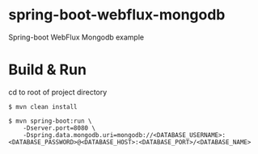 # spring-boot-webflux-mongodb
Spring-boot WebFlux Mongodb example 


# Build & Run

cd to root of project directory 

``` shell 
$ mvn clean install

$ mvn spring-boot:run \
    -Dserver.port=8080 \
    -Dspring.data.mongodb.uri=mongodb://<DATABASE_USERNAME>:<DATABASE_PASSWORD>@<DATABASE_HOST>:<DATABASE_PORT>/<DATABASE_NAME>
```
